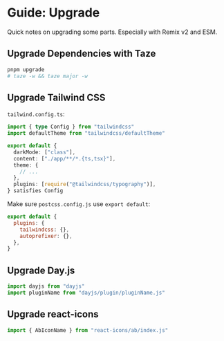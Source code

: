 # Guide: Upgrade

Quick notes on upgrading some parts. Especially with Remix v2 and ESM.

## Upgrade Dependencies with Taze

```sh
pnpm upgrade
# taze -w && taze major -w
```

## Upgrade Tailwind CSS

`tailwind.config.ts`:

```ts
import { type Config } from "tailwindcss"
import defaultTheme from "tailwindcss/defaultTheme"

export default {
  darkMode: ["class"],
  content: ["./app/**/*.{ts,tsx}"],
  theme: {
    // ...
  },
  plugins: [require("@tailwindcss/typography")],
} satisfies Config
```

Make sure `postcss.config.js` use `export default`:

```js
export default {
  plugins: {
    tailwindcss: {},
    autoprefixer: {},
  },
}
```

## Upgrade Day.js

```ts
import dayjs from "dayjs"
import pluginName from "dayjs/plugin/pluginName.js"
```

## Upgrade react-icons

```ts
import { AbIconName } from "react-icons/ab/index.js"
```
